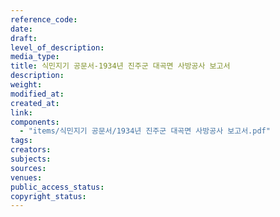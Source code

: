 ```yaml
---
reference_code: 
date: 
draft: 
level_of_description: 
media_type: 
title: 식민지기 공문서-1934년 진주군 대곡면 사방공사 보고서 
description: 
weight: 
modified_at: 
created_at: 
link: 
components: 
  - "items/식민지기 공문서/1934년 진주군 대곡면 사방공사 보고서.pdf"
tags: 
creators: 
subjects: 
sources: 
venues: 
public_access_status: 
copyright_status: 
---
```


